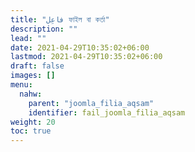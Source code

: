 ```yaml
---
title: "فاعِل ফাইল বা কর্তা"
description: ""
lead: ""
date: 2021-04-29T10:35:02+06:00
lastmod: 2021-04-29T10:35:02+06:00
draft: false
images: []
menu: 
  nahw:
    parent: "joomla_filia_aqsam"
    identifier: fail_joomla_filia_aqsam
weight: 20
toc: true
---
```



